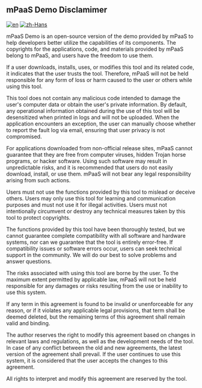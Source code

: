 ## mPaaS Demo Disclamimer

[![en](https://img.shields.io/badge/Language-English-red)](https://github.com/alipay/mPaaS/blob//master/Disclaimer.md)
[![zh-Hans](https://img.shields.io/badge/Language-%E4%B8%AD%E6%96%87-blue)](https://github.com/alipay/mPaaS/blob/master/Disclaimer.zh-Hans.md)

mPaaS Demo is an open-source version of the demo provided by mPaaS to help developers better utilize the capabilities of its components. The copyrights for the applications, code, and materials provided by mPaaS belong to mPaaS, and users have the freedom to use them.

If a user downloads, installs, uses, or modifies this tool and its related code, it indicates that the user trusts the tool. Therefore, mPaaS will not be held responsible for any form of loss or harm caused to the user or others while using this tool.

This tool does not contain any malicious code intended to damage the user's computer data or obtain the user's private information. By default, any operational information obtained during the use of this tool will be desensitized when printed in logs and will not be uploaded. When the application encounters an exception, the user can manually choose whether to report the fault log via email, ensuring that user privacy is not compromised.

For applications downloaded from non-official release sites, mPaaS cannot guarantee that they are free from computer viruses, hidden Trojan horse programs, or hacker software. Using such software may result in unpredictable risks, and it is recommended that users do not easily download, install, or use them. mPaaS will not bear any legal responsibility arising from such actions.

Users must not use the functions provided by this tool to mislead or deceive others. Users may only use this tool for learning and communication purposes and must not use it for illegal activities. Users must not intentionally circumvent or destroy any technical measures taken by this tool to protect copyrights.

The functions provided by this tool have been thoroughly tested, but we cannot guarantee complete compatibility with all software and hardware systems, nor can we guarantee that the tool is entirely error-free. If compatibility issues or software errors occur, users can seek technical support in the community. We will do our best to solve problems and answer questions.

The risks associated with using this tool are borne by the user. To the maximum extent permitted by applicable law, mPaaS will not be held responsible for any damages or risks resulting from the use or inability to use this system.

If any term in this agreement is found to be invalid or unenforceable for any reason, or if it violates any applicable legal provisions, that term shall be deemed deleted, but the remaining terms of this agreement shall remain valid and binding.

The author reserves the right to modify this agreement based on changes in relevant laws and regulations, as well as the development needs of the tool. In case of any conflict between the old and new agreements, the latest version of the agreement shall prevail. If the user continues to use this system, it is considered that the user accepts the changes to this agreement.

All rights to interpret and modify this agreement are reserved by the tool.
